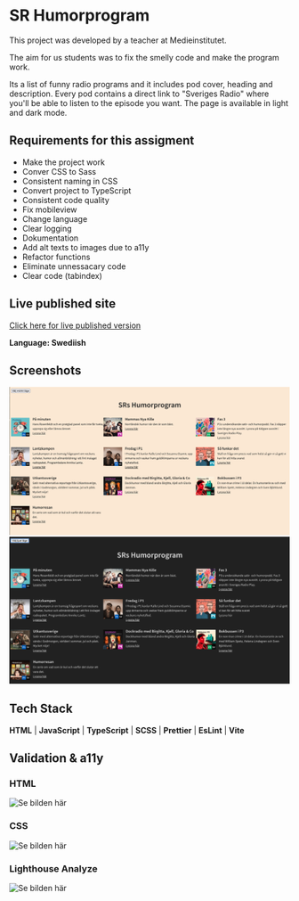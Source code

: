 # SR Humorprogram

This project was developed by a teacher at Medieinstitutet. 

The aim for us students was to fix the smelly code and make the program work.

Its a list of funny radio programs and it includes pod cover, heading and description.
Every pod contains a direct link to "Sveriges Radio" where you'll be able to listen to the episode you want. 
The page is available in light and dark mode.


## Requirements for this assigment

- Make the project work
- Conver CSS to Sass
- Consistent naming in CSS
- Convert project to TypeScript
- Consistent code quality
- Fix mobileview
- Change language
- Clear logging
- Dokumentation
- Add alt texts to images due to a11y
- Refactor functions
- Eliminate unnessacary code
- Clear code (tabindex)


## Live published site

[Click here for live published version](link)

**Language: Swediish**


## Screenshots

![App Screenshot](src/assets/humorprogram_light.png)
![App Screenshot](src/assets/humorprogram_dark.png)

## Tech Stack

**HTML** | **JavaScript** | **TypeScript** | **SCSS** | **Prettier** | **EsLint** | **Vite**


## Validation & a11y

### HTML

![Se bilden här](assets/reports/html_validation.png)

### CSS 

![Se bilden här](assets/reports/css_validation-1.png)

### Lighthouse Analyze

![Se bilden här](assets/reports/lighthouse_report-1.png)
